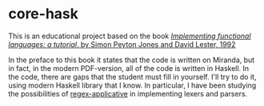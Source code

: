 # core-hask

This is an educational project based on the book 
[*Implementing functional languages: a tutorial*,
by Simon Peyton Jones and David Lester, 1992](http://research.microsoft.com/en-us/um/people/simonpj/Papers/pj-lester-book/)

In the preface to this book it states that the code is written on Miranda, but in fact, in the modern PDF-version, all of the code is written in Haskell. In the code, there are gaps that the student must fill in yourself. I'll try to do it, using modern Haskell library that I know. In particular, I have been studying the possibilities of [regex-applicative](https://github.com/feuerbach/regex-applicative) in implementing lexers and parsers.
